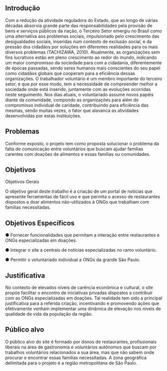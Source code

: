 ## Introdução

  Com a redução da atividade reguladora do Estado, que ao longo de várias décadas absorvia grande parte das responsabilidades pela provisão de bens e serviços públicos da nação, o Terceiro Setor emergiu no Brasil como uma alternativa aos problemas sociais, impulsionado pelo crescimento das desigualdades sociais, inseridas num contexto de exclusão social, e da pressão dos cidadãos por soluções em diferentes realidades para os mais diversos problemas (TACHIZAWA, 2010).
Atualmente, as organizações sem fins lucrativos estão em pleno crescimento ao redor do mundo, indicando um maior compromisso da sociedade para com a cidadania, diferentemente de épocas passadas, sendo seres humanos mais conscientes do seu papel como cidadãos globais que cooperam para a eficiência dessas organizações. 
O trabalhador voluntário é um membro importante do terceiro setor, e que por esse modo, tem a necessidade de compreender melhor a sociedade onde está inserido, juntamente com as evoluções ocorridas neste seguimento. Nos dias atuais, o voluntariado assume novos papéis diante da comunidade, compondo as organizações para além do compromisso individual de caridade, contribuindo para eficiência das mesmas, sendo muitas vezes, o fator que alavanca as atividades desenvolvidas por estas instituições.
     
## Problemas

   Conforme exposto, o projeto tem como proposta solucionar o problema da falta de comunicação entre voluntários que buscam ajudar famílias carentes com doações de alimentos e essas famílias ou comunidades.
    
## Objetivos

   Objetivos Gerais
	
   O objetivo geral deste trabalho é a criação de um portal de notícias que apresente ferramentas de fácil uso e que permita o acesso de restaurantes dispostos a doar alimentos não-utilizados à ONGs que trabalham com famílias necessitadas.
     
## Objetivos Específicos

●	Fornecer funcionalidades que permitam a interação entre restaurantes e ONGs especializadas em doações. </p>
●	Integrar o site a centrais de notícias especializadas no ramo voluntário. </p>
●	Permitir o voluntariado individual a ONGs da grande São Paulo. </p>


## Justificativa

   No contexto de elevados níveis de carência econômica e cultural, o site propõe facilitar o encontro de iniciativas privadas dispostos a contribuir com as ONGs especializadas em doações. Tal realidade tem sido a principal justificativa para a referida criação, incentivando e promovendo ações que efetivamente venham implementar uma dinâmica de elevação nos níveis de qualidade de vida da população da região.

## Público alvo

   O público alvo do site é formado por donos de restaurantes, profissionais liberais na área de gastronomia e voluntários autônomos que buscam por trabalhos voluntários relacionados a sua área, mas que não sabem onde procurar e encontrar essas famílias necessitadas. A zona geográfica delimitada para o projeto é a região metropolitana de São Paulo. 
